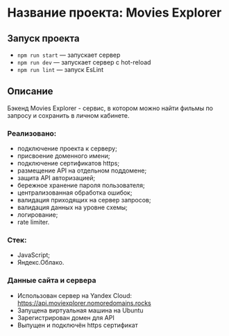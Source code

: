 # Название проекта: Movies Explorer

## Запуск проекта

- `npm run start` — запускает сервер
- `npm run dev` — запускает сервер с hot-reload
- `npm run lint` — запуск EsLint

## Описание

Бэкенд Movies Explorer - сервис, в котором можно найти фильмы по запросу и сохранить в личном кабинете.

### Реализовано:

- подключение проекта к серверу;
- присвоение доменного имени;
- подключение сертификатов https;
- размещение API на отдельном поддомене;
- защита API авторизацией;
- бережное хранение пароля пользователя;
- централизованная обработка ошибок;
- валидация приходящих на сервер запросов;
- валидация данных на уровне схемы;
- логирование;
- rate limiter.

### Стек:
- JavaScript;
- Яндекс.Облако.


### Данные сайта и сервера

- Использован сервер на Yandex Cloud: https://api.moviexplorer.nomoredomains.rocks
- Запущена виртуальная машина на Ubuntu
- Зарегистрирован домен для API
- Выпущен и подключён https сертификат
